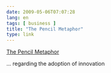 ```yaml
---
date: 2009-05-06T07:07:28
lang: en
tags: [ business ]
title: "The Pencil Metaphor"
type: link
---
```


[The Pencil
Metaphor](http://www.teachers.ash.org.au/lindy/pencil/pencil.htm)

... regarding the adoption of innovation


